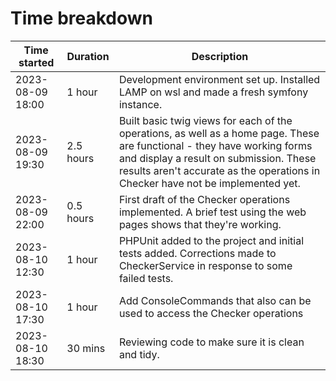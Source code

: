 # Time breakdown

| Time started | Duration | Description |
| ------------ | -------- | ----------- |
| 2023-08-09 18:00  | 1 hour | Development environment set up. Installed LAMP on wsl and made a fresh symfony instance. |
| 2023-08-09 19:30  | 2.5 hours | Built basic twig views for each of the operations, as well as a home page. These are functional - they have working forms and display a result on submission. These results aren't accurate as the operations in Checker have not be implemented yet. |
| 2023-08-09 22:00  | 0.5 hours | First draft of the Checker operations implemented. A brief test using the web pages shows that they're working. |
| 2023-08-10 12:30  | 1 hour | PHPUnit added to the project and initial tests added. Corrections made to CheckerService in response to some failed tests. |
| 2023-08-10 17:30  | 1 hour | Add ConsoleCommands that also can be used to access the Checker operations |
| 2023-08-10 18:30  | 30 mins | Reviewing code to make sure it is clean and tidy. |
